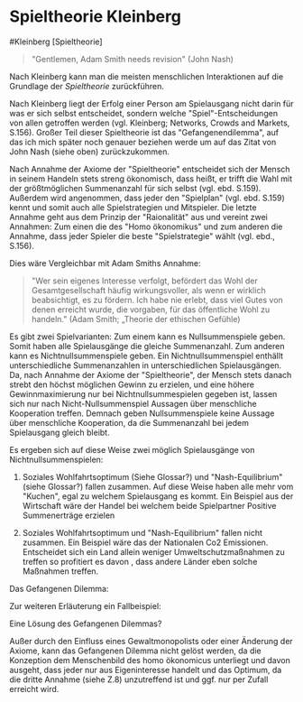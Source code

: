 # Spieltheorie Kleinberg

#Kleinberg [Spieltheorie]

>"Gentlemen, Adam Smith needs revision" (John Nash)

Nach Kleinberg kann man die meisten menschlichen Interaktionen auf die Grundlage der *Spieltheorie* zurückführen.
<!--- TODO CK: in irgendeiner Form vielleicht Spiel definieren? -->
Nach Kleinberg liegt der Erfolg einer Person am Spielausgang nicht darin für was er sich selbst entscheidet, sondern welche "Spiel"-Entscheidungen von allen getroffen werden (vgl. Kleinberg; Networks, Crowds and Markets, S.156).
Großer Teil dieser Spieltheorie ist das "Gefangenendilemma", auf das ich mich später noch genauer beziehen werde um auf das Zitat von John Nash (siehe oben) zurückzukommen.


Nach Annahme der Axiome der "Spieltheorie" entscheidet sich der Mensch in seinem Handeln stets streng ökonomisch, dass heißt, er trifft die Wahl mit der größtmöglichen Summenanzahl für sich selbst (vgl. ebd. S.159).
Außerdem wird angenommen, dass jeder den "Spielplan" (vgl. ebd. S.159) kennt und somit auch alle Spielstrategien und Mitspieler.
Die letzte Annahme geht aus dem Prinzip der "Raionalität" aus und vereint zwei Annahmen: Zum einen die des "Homo ökonomikus" und zum anderen die Annahme, dass jeder Spieler die beste "Spielstrategie" wählt (vgl. ebd., S.156).
<!-- TODO SF: Auf Strategien eingehen -->
Dies wäre Vergleichbar mit Adam Smiths Annahme:

>"Wer sein eigenes Interesse verfolgt, befördert das Wohl der Gesamtgesellschaft häufig wirkungsvoller, als wenn er wirklich beabsichtigt, es zu fördern. Ich habe nie erlebt, dass viel Gutes von denen erreicht wurde, die vorgaben, für das öffentliche Wohl zu handeln." (Adam Smith; „Theorie der ethischen Gefühle)

Es gibt zwei Spielvarianten:
Zum einem kann es Nullsummenspiele geben.
Somit haben alle Spielausgänge die gleiche Summenanzahl.
Zum anderen kann es Nichtnullsummenspiele geben.
Ein Nichtnullsummenspiel enthällt unterschiedliche Summenanzahlen in unterschiedlichen Spielausgängen.
Da, nach Annahme der Axiome der "Spieltheorie", der Mensch stets danach strebt den höchst möglichen Gewinn zu erzielen, und eine höhere Gewinnmaximierung nur bei Nichtnullsummespielen gegeben ist, lassen sich nur nach Nicht-Nullsummenspiel Aussagen über menschliche Kooperation treffen.
Demnach geben Nullsummenspiele keine Aussage über menschliche Kooperation, da die Summenanzahl bei jedem Spielausgang gleich bleibt.


Es ergeben sich auf diese Weise zwei möglich Spielausgänge von Nichtnullsummenspielen:

1. Soziales Wohlfahrtsoptimum (Siehe Glossar?) und "Nash-Equilibrium" (siehe Glossar?) fallen zusammen.
Auf diese Weise haben alle mehr vom "Kuchen", egal zu welchem Spielausgang es kommt.
Ein Beispiel aus der Wirtschaft wäre der Handel bei welchem  beide Spielpartner Positive Summenerträge erzielen

2. Soziales Wohlfahrtsoptimum und "Nash-Equilibrium" fallen nicht zusammen.
Ein Beispiel wäre das der Nationalen Co2 Emissionen. Entscheidet sich ein Land allein weniger Umweltschutzmaßnahmen zu treffen so profitiert es davon , dass andere Länder eben solche Maßnahmen treffen.


Das Gefangenen Dilemma:

Zur weiteren Erläuterung ein Fallbeispiel:


Eine Lösung des Gefangenen Dilemmas?

Außer durch den Einfluss eines Gewaltmonopolists oder einer Änderung der Axiome, kann das Gefangenen Dilemma nicht gelöst werden, da die Konzeption dem Menschenbild des homo ökonomicus unterliegt und davon ausgeht, dass jeder nur aus Eigeninteresse handelt und das Optimum, da die dritte Annahme (siehe Z.8) unzutreffend ist und ggf. nur per Zufall erreicht wird.
<!--TODO CK: auf Nash-Zitat eingehen, wie angekündigt  -->
